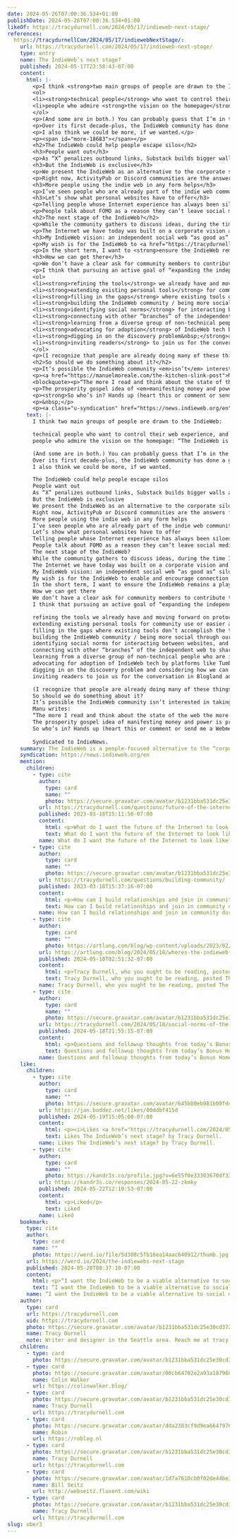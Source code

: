 ```yaml
---
date: 2024-05-26T07:00:36.534+01:00
publishDate: 2024-05-26T07:00:36.534+01:00
likeOf: https://tracydurnell.com/2024/05/17/indieweb-next-stage/
references:
  https://tracydurnellCom/2024/05/17/indiewebNextStage/:
    url: https://tracydurnell.com/2024/05/17/indieweb-next-stage/
    type: entry
    name: The IndieWeb’s next stage?
    published: 2024-05-17T23:58:43-07:00
    content:
      html: |-
        <p>I think <strong>two main groups of people are drawn to the IndieWeb</strong>:</p>
        <ol>
        <li><strong>technical people</strong> who want to control their web experience, and</li>
        <li>people who admire <strong>the vision on the homepage</strong>: “<span class="p-summary">The IndieWeb is a <strong>people-focused alternative to the “corporate web”</strong>.</span>“</li>
        </ol>
        <p>(And some are in both.) You can probably guess that I’m in the latter group 😉</p>
        <p>Over its first decade-plus, the IndieWeb community has done a great job developing protocols and experimenting with a wide range of tools to accomplish many online activities. The wiki is a rich resource for DIYers, and the availability of the chat for people to ask technical questions is fantastic. Regular Homebrew Website Club events offer a way to connect directly with other website owners. The W3C has adopted the Webmention protocol. In this sense, the IndieWeb is already a smashing success.</p>
        <p>I also think we could be more, if we wanted.</p>
        <p><span id="more-18683"></span></p>
        <h2>The IndieWeb could help people escape silos</h2>
        <h3>People want out</h3>
        <p>As “X” penalizes outbound links, Substack builds bigger walls around their fiefdom and celebrates Nazis, Meta floods the feeds in advertising, and Google search enshittifies x1000, people are tiring of their Internet being mediated through corporations. But they need more help than ever breaking free. If discovery of personal websites is hard inside the IndieWeb, imagine how hard it is inside a silo. I suspect enough of us in the IndieWeb community have been free from social media for so long we can’t recognize how bad it is there now.</p>
        <h3>But the IndieWeb is exclusive</h3>
        <p>We present the IndieWeb as an alternative to the corporate silos, a place where people can be autonomous online — but as it stands, that’s only accessible to tech-savvy folks with time to spare or people with disposable income to put towards a hosting service. <strong>I’d like to see a more inclusive IndieWeb that welcomes folks at whatever stage they’re at</strong>; we can help people escape the corporate silos <em>even if they don’t want their own website</em>.</p>
        <p>Right now, ActivityPub or Discord communities are the answers for these folks. They’re moving from a corporate silo to a community-controlled one, which is an improvement, but we know there’s so much more to the Internet than another walled garden. The IndieWeb can offer online community, though it might look different than what silo users are accustomed to.</p>
        <h3>More people using the indie web in any form helps</h3>
        <p>I’ve seen people who are already part of the indie web community express regret that no one leaves comments on their sites. Others don’t bother to blog because they feel no one will read it. But the growing newsletter movement shows there’s a hunger for deeper conversation — nearly every Substack newsletter I read has a lively section of thoughtful replies. Having more readers of personal websites could bolster the existing community of indie publishers.&nbsp; <strong>The more people who use the independent web — whether creating new work, participating in conversations, curating links, or simply reading — the healthier it becomes.</strong></p>
        <h3>Let’s show what personal websites have to offer</h3>
        <p>Telling people whose Internet experience has always been siloed, who don’t really <em>get</em> personal websites, “the way to escape Facebook is investing time and money in a personal website that your friends and family will never look at!” is a big ask. <strong>First, we need to show them what they’re missing out here in the indie web.</strong></p>
        <p>People talk about FOMO as a reason they can’t leave social media, but I think more of the good stuff is happening on the indie web. The thoughts expressed on blogs have more space for complexity, links are curated by people instead of ad-centric corporate algorithms, personal websites often don’t collect data about their readers, and the slower pace means there’s time to consider an opinion before replying. <strong>Personal websites offer the <em>quality</em> when the corporate world’s gone all in on <em>quantity</em>.&nbsp;</strong>For a discerning reader, there’s no beating the indie web.</p>
        <h2>The next stage of the IndieWeb?</h2>
        <p>While the community gathers to discuss ideas, during the time I’ve been involved in the IndieWeb, I’ve observed that much of the development of tools is done by individuals rather than collectively. That work has been, as far as I can tell, largely self-directed.</p>
        <p>The Internet we have today was built on a corporate vision and practices that took root in the early 2010s — the same time the IndieWeb arose. As we (hopefully) near Peak Algo Internet, I wonder if it’s time for the community to refine its focus and approach for its next decade. <strong>I’d like to direct our efforts towards a collective goal: expanding the independent web.</strong></p>
        <h3>My IndieWeb vision: an independent social web “as good as” silos at supporting community and conversation</h3>
        <p>My wish is for the IndieWeb to <a href="https://tracydurnell.com/2023/11/21/taking-opportunities-to-connect/">enable <em>and encourage</em> connection</a> between indie website publishers and readers, allowing conversations and <a href="https://tracydurnell.com/2023/07/30/playing-together-online-reimagining-interactions/">other types of interaction</a>. My vision is strengthening and broadening the IndieWeb community. <strong>I want the IndieWeb to be a viable alternative to social media</strong>, gradually widening the audience beyond tech-savvy folks by making the tools easier to use and more reliable.</p>
        <p>In the short term, I want to <strong>ensure the IndieWeb remains a player in the future of publishing and interacting online</strong> as ActivityPub gains prominence; I suspect they are complimentary, not necessarily competitors. It’s worth thinking about <strong>how the Fediverse and IndieWeb websites / tools can work together</strong> to support an interwoven independent web — and so we can explain that it’s worth it to support both.</p>
        <h3>How we can get there</h3>
        <p>We don’t have a clear ask for community members to contribute to the mission of the IndieWeb (though saying this basically guarantees there’s a list somewhere on the wiki I haven’t seen 😂) — we often suggest people build something for themselves (and potentially share) or contribute to the wiki. But there are more things that community members could do — and <strong>I suspect people would be interested in helping, if what needs doing were clearer.</strong></p>
        <p>I think that pursuing an active goal of “expanding the independent web” could mean several things:</p>
        <ol>
        <li><strong>refining the tools</strong> we already have and moving forward on protocols with experimental properties</li>
        <li><strong>extending existing personal tools</strong> for community use or easier accessibility (lowering technical barriers / making plug and play versions)</li>
        <li><strong>filling in the gaps</strong> where existing tools don’t accomplish the types of interactions we’d like to have between our sites</li>
        <li><strong>building the IndieWeb community / being more social <em>through our websites</em></strong>, not just the chat and events</li>
        <li><strong>identifying social norms</strong> for interacting between websites, and considering how our tools could reinforce them</li>
        <li><strong>connecting with other “branches” of the independent web</strong> to share tools and learn from each other</li>
        <li><strong>learning from a diverse group of non-technical people</strong> who are interested in the independent web, including readers, about their needs and barriers and how they want to interact online</li>
        <li><strong>advocating for adoption</strong> of IndieWeb tech by platforms like Tumblr, WordPress, Ghost, and Buttondown, versus targeting individuals, so everyone who uses these tools can be brought in without having to do work on their own</li>
        <li><strong>digging in on the discovery problem&nbsp;</strong>and considering how we can support curation</li>
        <li><strong>inviting readers</strong> to join us for the conversation in Blogland and exploring ways to connect as a community beyond silos — how can we make the IndieWeb, although decentralized, feel like <em>a place</em>?</li>
        </ol>
        <p>(I recognize that people are already doing many of these things, but I think deciding <em>as a community</em> that these are ways to grow a bigger, more inclusive independent web — and that we want to do so together — could channel our efforts and empower newer community members to take part.)</p>
        <h2>So should we do something about it?</h2>
        <p>It’s possible the IndieWeb community <em>isn’t</em> interested in taking a more active involvement in advocacy for IndieWeb tools and protocols. It may be that most community members are satisfied being more of a hobbyist organization than an activist one. Or we might want the community to stay at a small scale so we don’t have to address spam and moderation. What we’ve got already may be as far as folks want (or have the energy) to take it. Maybe there’s some other group that makes more sense to be the David to the corporate Goliaths. But without asking, I won’t know.</p>
        <p><a href="https://manuelmoreale.com/the-kitchen-slink-post">Manu writes</a>:</p>
        <blockquote><p>“The more I read and think about the state of the web the more I’m convinced the only way out of this mess is if we all collectively do something to make things better. By <em>we</em> I mean the people who care about the open web, about personal sites, about sharing outside social media.”</p></blockquote>
        <p>The prosperity gospel idea of <em>manifesting money and power</em> is predatory, but I wonder if community can work differently — that maybe it <em>is</em> possible to <strong>manifest momentum by speaking aloud your dreams and letting others share them with you</strong>. That we can capture the spirit of mutual aid, of helping without expectation of return. There’s a <a href="https://czerneda.com/species-imperative/">sci-fi series by Julie Czerneda</a> involving an alien species that joins onto the promises others have made; in the final book, what begins as a simple, heartfelt, impossible promise between two people becomes so much grander than the heroine could ever have dared or dreamed to ask for, and that commitment proves essential to humanity’s very survival. Sometimes, sharing a vision is all it takes to start something wonderful.</p>
        <p><strong>So who’s in? Hands up (heart this or comment or send me a Webmention) if you want to actively work towards a healthier, livelier Internet of independent websites </strong> 🙋‍♀️</p>
        <p>&nbsp;</p>
        <p><a class="u-syndication" href="https://news.indieweb.org/en">Syndicated to IndieNews.</a></p>
      text: |-
        I think two main groups of people are drawn to the IndieWeb:

        technical people who want to control their web experience, and
        people who admire the vision on the homepage: “The IndieWeb is a people-focused alternative to the “corporate web”.“

        (And some are in both.) You can probably guess that I’m in the latter group 😉
        Over its first decade-plus, the IndieWeb community has done a great job developing protocols and experimenting with a wide range of tools to accomplish many online activities. The wiki is a rich resource for DIYers, and the availability of the chat for people to ask technical questions is fantastic. Regular Homebrew Website Club events offer a way to connect directly with other website owners. The W3C has adopted the Webmention protocol. In this sense, the IndieWeb is already a smashing success.
        I also think we could be more, if we wanted.

        The IndieWeb could help people escape silos
        People want out
        As “X” penalizes outbound links, Substack builds bigger walls around their fiefdom and celebrates Nazis, Meta floods the feeds in advertising, and Google search enshittifies x1000, people are tiring of their Internet being mediated through corporations. But they need more help than ever breaking free. If discovery of personal websites is hard inside the IndieWeb, imagine how hard it is inside a silo. I suspect enough of us in the IndieWeb community have been free from social media for so long we can’t recognize how bad it is there now.
        But the IndieWeb is exclusive
        We present the IndieWeb as an alternative to the corporate silos, a place where people can be autonomous online — but as it stands, that’s only accessible to tech-savvy folks with time to spare or people with disposable income to put towards a hosting service. I’d like to see a more inclusive IndieWeb that welcomes folks at whatever stage they’re at; we can help people escape the corporate silos even if they don’t want their own website.
        Right now, ActivityPub or Discord communities are the answers for these folks. They’re moving from a corporate silo to a community-controlled one, which is an improvement, but we know there’s so much more to the Internet than another walled garden. The IndieWeb can offer online community, though it might look different than what silo users are accustomed to.
        More people using the indie web in any form helps
        I’ve seen people who are already part of the indie web community express regret that no one leaves comments on their sites. Others don’t bother to blog because they feel no one will read it. But the growing newsletter movement shows there’s a hunger for deeper conversation — nearly every Substack newsletter I read has a lively section of thoughtful replies. Having more readers of personal websites could bolster the existing community of indie publishers.  The more people who use the independent web — whether creating new work, participating in conversations, curating links, or simply reading — the healthier it becomes.
        Let’s show what personal websites have to offer
        Telling people whose Internet experience has always been siloed, who don’t really get personal websites, “the way to escape Facebook is investing time and money in a personal website that your friends and family will never look at!” is a big ask. First, we need to show them what they’re missing out here in the indie web.
        People talk about FOMO as a reason they can’t leave social media, but I think more of the good stuff is happening on the indie web. The thoughts expressed on blogs have more space for complexity, links are curated by people instead of ad-centric corporate algorithms, personal websites often don’t collect data about their readers, and the slower pace means there’s time to consider an opinion before replying. Personal websites offer the quality when the corporate world’s gone all in on quantity. For a discerning reader, there’s no beating the indie web.
        The next stage of the IndieWeb?
        While the community gathers to discuss ideas, during the time I’ve been involved in the IndieWeb, I’ve observed that much of the development of tools is done by individuals rather than collectively. That work has been, as far as I can tell, largely self-directed.
        The Internet we have today was built on a corporate vision and practices that took root in the early 2010s — the same time the IndieWeb arose. As we (hopefully) near Peak Algo Internet, I wonder if it’s time for the community to refine its focus and approach for its next decade. I’d like to direct our efforts towards a collective goal: expanding the independent web.
        My IndieWeb vision: an independent social web “as good as” silos at supporting community and conversation
        My wish is for the IndieWeb to enable and encourage connection between indie website publishers and readers, allowing conversations and other types of interaction. My vision is strengthening and broadening the IndieWeb community. I want the IndieWeb to be a viable alternative to social media, gradually widening the audience beyond tech-savvy folks by making the tools easier to use and more reliable.
        In the short term, I want to ensure the IndieWeb remains a player in the future of publishing and interacting online as ActivityPub gains prominence; I suspect they are complimentary, not necessarily competitors. It’s worth thinking about how the Fediverse and IndieWeb websites / tools can work together to support an interwoven independent web — and so we can explain that it’s worth it to support both.
        How we can get there
        We don’t have a clear ask for community members to contribute to the mission of the IndieWeb (though saying this basically guarantees there’s a list somewhere on the wiki I haven’t seen 😂) — we often suggest people build something for themselves (and potentially share) or contribute to the wiki. But there are more things that community members could do — and I suspect people would be interested in helping, if what needs doing were clearer.
        I think that pursuing an active goal of “expanding the independent web” could mean several things:

        refining the tools we already have and moving forward on protocols with experimental properties
        extending existing personal tools for community use or easier accessibility (lowering technical barriers / making plug and play versions)
        filling in the gaps where existing tools don’t accomplish the types of interactions we’d like to have between our sites
        building the IndieWeb community / being more social through our websites, not just the chat and events
        identifying social norms for interacting between websites, and considering how our tools could reinforce them
        connecting with other “branches” of the independent web to share tools and learn from each other
        learning from a diverse group of non-technical people who are interested in the independent web, including readers, about their needs and barriers and how they want to interact online
        advocating for adoption of IndieWeb tech by platforms like Tumblr, WordPress, Ghost, and Buttondown, versus targeting individuals, so everyone who uses these tools can be brought in without having to do work on their own
        digging in on the discovery problem and considering how we can support curation
        inviting readers to join us for the conversation in Blogland and exploring ways to connect as a community beyond silos — how can we make the IndieWeb, although decentralized, feel like a place?

        (I recognize that people are already doing many of these things, but I think deciding as a community that these are ways to grow a bigger, more inclusive independent web — and that we want to do so together — could channel our efforts and empower newer community members to take part.)
        So should we do something about it?
        It’s possible the IndieWeb community isn’t interested in taking a more active involvement in advocacy for IndieWeb tools and protocols. It may be that most community members are satisfied being more of a hobbyist organization than an activist one. Or we might want the community to stay at a small scale so we don’t have to address spam and moderation. What we’ve got already may be as far as folks want (or have the energy) to take it. Maybe there’s some other group that makes more sense to be the David to the corporate Goliaths. But without asking, I won’t know.
        Manu writes:
        “The more I read and think about the state of the web the more I’m convinced the only way out of this mess is if we all collectively do something to make things better. By we I mean the people who care about the open web, about personal sites, about sharing outside social media.”
        The prosperity gospel idea of manifesting money and power is predatory, but I wonder if community can work differently — that maybe it is possible to manifest momentum by speaking aloud your dreams and letting others share them with you. That we can capture the spirit of mutual aid, of helping without expectation of return. There’s a sci-fi series by Julie Czerneda involving an alien species that joins onto the promises others have made; in the final book, what begins as a simple, heartfelt, impossible promise between two people becomes so much grander than the heroine could ever have dared or dreamed to ask for, and that commitment proves essential to humanity’s very survival. Sometimes, sharing a vision is all it takes to start something wonderful.
        So who’s in? Hands up (heart this or comment or send me a Webmention) if you want to actively work towards a healthier, livelier Internet of independent websites  🙋‍♀️
         
        Syndicated to IndieNews.
    summary: The IndieWeb is a people-focused alternative to the “corporate web”.
    syndication: https://news.indieweb.org/en
    mention:
      children:
        - type: cite
          author:
            type: card
            name: ""
            photo: https://secure.gravatar.com/avatar/b1231bba531dc25e30cd37258109de9c?s=96&d=mm&r=pg
          url: https://tracydurnell.com/questions/future-of-the-internet/
          published: 2023-03-18T15:11:56-07:00
          content:
            html: <p>What do I want the future of the Internet to look like? Last updated 2024 May 19 | More of my big questions Sub-questions What do I want out of the Internet? What’s a better way to use the Internet? How can I support the independent web? What are the social norms around blogging and…</p>
            text: What do I want the future of the Internet to look like? Last updated 2024 May 19 | More of my big questions Sub-questions What do I want out of the Internet? What’s a better way to use the Internet? How can I support the independent web? What are the social norms around blogging and…
          name: What do I want the future of the Internet to look like? Last updated 2024 May 19 | More of my big questions Sub-questions What do I want out of the Internet? What’s a better way to use the Internet? How can I support the independent web? What are the social norms around blogging and…
        - type: cite
          author:
            type: card
            name: ""
            photo: https://secure.gravatar.com/avatar/b1231bba531dc25e30cd37258109de9c?s=96&d=mm&r=pg
          url: https://tracydurnell.com/questions/building-community/
          published: 2023-03-18T15:37:16-07:00
          content:
            html: <p>How can I build relationships and join in community during a pandemic? Last updated 2024 May 19 | More of my big questions Sub-questions How can I be a better friend? What does community look like? How much are relationships and community bound by geography? How can the Internet support healthy communities and relationships? How…</p>
            text: How can I build relationships and join in community during a pandemic? Last updated 2024 May 19 | More of my big questions Sub-questions How can I be a better friend? What does community look like? How much are relationships and community bound by geography? How can the Internet support healthy communities and relationships? How…
          name: How can I build relationships and join in community during a pandemic? Last updated 2024 May 19 | More of my big questions Sub-questions How can I be a better friend? What does community look like? How much are relationships and community bound by geography? How can the Internet support healthy communities and relationships? How…
        - type: cite
          author:
            type: card
            name: ""
            photo: https://artlung.com/blog/wp-content/uploads/2023/02/IMG_9150-100x100@2x.jpeg
          url: https://artlung.com/blog/2024/05/18/wheres-the-indieweb-going-some-random-musings/
          published: 2024-05-18T02:51:32-07:00
          content:
            html: <p>Tracy Durnell, who you ought to be reading, posted The IndieWeb’s next stage?. But the growing newsletter movement shows there’s a hunger for deeper conversation…</p>
            text: Tracy Durnell, who you ought to be reading, posted The IndieWeb’s next stage?. But the growing newsletter movement shows there’s a hunger for deeper conversation…
          name: Tracy Durnell, who you ought to be reading, posted The IndieWeb’s next stage?. But the growing newsletter movement shows there’s a hunger for deeper conversation…
        - type: cite
          author:
            type: card
            name: ""
            photo: https://secure.gravatar.com/avatar/b1231bba531dc25e30cd37258109de9c?s=125&d=default&r=pg
          url: https://tracydurnell.com/2024/05/18/social-norms-of-the-indieweb/
          published: 2024-05-18T21:55:15-07:00
          content:
            html: <p>Questions and followup thoughts from today’s Bonus Homebrew Website Club on the social norms of the IndieWeb. Notes here. Social norms across platforms and between…</p>
            text: Questions and followup thoughts from today’s Bonus Homebrew Website Club on the social norms of the IndieWeb. Notes here. Social norms across platforms and between…
          name: Questions and followup thoughts from today’s Bonus Homebrew Website Club on the social norms of the IndieWeb. Notes here. Social norms across platforms and between…
    like:
      children:
        - type: cite
          author:
            type: card
            name: ""
            photo: https://secure.gravatar.com/avatar/645bb0eb981b00fdde57fb198d6f9fab?s=48&d=mm&r=g
          url: https://jan.boddez.net/likes/00ddbf415d
          published: 2024-05-19T15:05:00-07:00
          content:
            html: <p><i>Likes <a href="https://tracydurnell.com/2024/05/17/indieweb-next-stage/" rel="ugc">The IndieWeb’s next stage?</a> by <span>Tracy Durnell</span>.</i></p>
            text: Likes The IndieWeb’s next stage? by Tracy Durnell.
          name: Likes The IndieWeb’s next stage? by Tracy Durnell.
        - type: cite
          author:
            type: card
            name: ""
            photo: https://kandr3s.co/profile.jpg?v=6e55f0e33303670df33760b016c6988cea34f9dc152e35eda1ead77e266062e6
          url: https://kandr3s.co/responses/2024-05-22-zkmky
          published: 2024-05-22T12:10:53-07:00
          content:
            html: <p>Liked</p>
            text: Liked
          name: Liked
    bookmark:
      type: cite
      author:
        type: card
        name: ""
        photo: https://werd.io/file/5d388c5fb16ea14aac640912/thumb.jpg
      url: https://werd.io/2024/the-indiewebs-next-stage
      published: 2024-05-20T08:37:10-07:00
      content:
        html: <p>“I want the IndieWeb to be a viable alternative to social media, gradually widening the audience beyond tech-savvy folks by making the tools easier to…</p>
        text: “I want the IndieWeb to be a viable alternative to social media, gradually widening the audience beyond tech-savvy folks by making the tools easier to…
      name: “I want the IndieWeb to be a viable alternative to social media, gradually widening the audience beyond tech-savvy folks by making the tools easier to…
    author:
      type: card
      url: https://tracydurnell.com
      uid: https://tracydurnell.com
      photo: https://secure.gravatar.com/avatar/b1231bba531dc25e30cd37258109de9c?s=125&d=default&r=pg
      name: Tracy Durnell
      note: Writer and designer in the Seattle area. Reach me at tracy.durnell@gmail.com. She/her.
    children:
      - type: card
        photo: https://secure.gravatar.com/avatar/b1231bba531dc25e30cd37258109de9c?s=160&d=mm&r=pg
      - type: card
        photo: https://secure.gravatar.com/avatar/00cb64702e2a93a187960a7c0dbc4a4e?s=120&d=mm&r=pg
        name: Colin Walker
        url: https://colinwalker.blog/
      - type: card
        photo: https://secure.gravatar.com/avatar/b1231bba531dc25e30cd37258109de9c?s=120&d=mm&r=pg
        name: Tracy Durnell
        url: https://tracydurnell.com
      - type: card
        photo: https://secure.gravatar.com/avatar/dda2383cf9d9ea6647976dc0c45bcfa3?s=120&d=mm&r=pg
        name: Robin
        url: https://roblog.nl
      - type: card
        photo: https://secure.gravatar.com/avatar/b1231bba531dc25e30cd37258109de9c?s=120&d=mm&r=pg
        name: Tracy Durnell
        url: https://tracydurnell.com
      - type: card
        photo: https://secure.gravatar.com/avatar/1d7a7610cb0f02de44be3c4186f82ac3?s=120&d=mm&r=pg
        name: Bill Seitz
        url: http://webseitz.fluxent.com/wiki
      - type: card
        photo: https://secure.gravatar.com/avatar/b1231bba531dc25e30cd37258109de9c?s=120&d=mm&r=pg
        name: Tracy Durnell
        url: https://tracydurnell.com
slug: uber3
---
```

